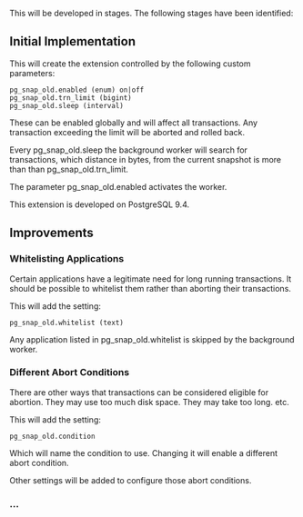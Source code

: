 This will be developed in stages. The following stages have been identified:

Initial Implementation
----------------------

This will create the extension controlled by the following custom parameters:

    pg_snap_old.enabled (enum) on|off
    pg_snap_old.trn_limit (bigint)  
    pg_snap_old.sleep (interval)
These can be enabled globally and will affect all transactions.
Any transaction exceeding the limit will be aborted and rolled back.

Every pg_snap_old.sleep the background worker will search for transactions, which distance in bytes, from the
current snapshot is more than than pg_snap_old.trn_limit. 

The parameter pg_snap_old.enabled activates the worker.

This extension is developed on PostgreSQL 9.4.


Improvements
------------

### Whitelisting Applications

Certain applications have a legitimate need for long running transactions. It
should be possible to whitelist them rather than aborting their transactions.

This will add the setting:

	pg_snap_old.whitelist (text)

Any application listed in pg_snap_old.whitelist is skipped by the background worker.

### Different Abort Conditions

There are other ways that transactions can be considered eligible for abortion.
They may use too much disk space. They may take too long. etc.

This will add the setting:

	pg_snap_old.condition

Which will name the condition to use. Changing it will enable a different abort
condition.

Other settings will be added to configure those abort conditions.

### ...
